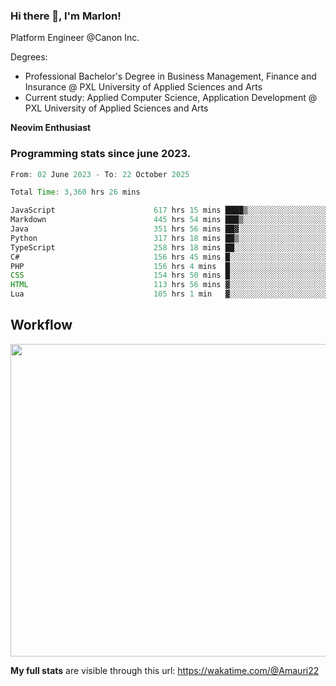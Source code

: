 
### Hi there 👋, I'm Marlon!

Platform Engineer @Canon Inc.

Degrees: 
- Professional Bachelor's Degree in Business Management, Finance and Insurance @ PXL University of Applied Sciences and Arts
- Current study: Applied Computer Science, Application Development @ PXL University of Applied Sciences and Arts

**Neovim Enthusiast**

### Programming stats since june 2023.
<!--START_SECTION:waka-->

```java
From: 02 June 2023 - To: 22 October 2025

Total Time: 3,360 hrs 26 mins

JavaScript                      617 hrs 15 mins ████▒░░░░░░░░░░░░░░░░░░░░   17.98 %
Markdown                        445 hrs 54 mins ███▒░░░░░░░░░░░░░░░░░░░░░   12.99 %
Java                            351 hrs 56 mins ██▓░░░░░░░░░░░░░░░░░░░░░░   10.25 %
Python                          317 hrs 18 mins ██▒░░░░░░░░░░░░░░░░░░░░░░   09.24 %
TypeScript                      258 hrs 18 mins ██░░░░░░░░░░░░░░░░░░░░░░░   07.52 %
C#                              156 hrs 45 mins █░░░░░░░░░░░░░░░░░░░░░░░░   04.57 %
PHP                             156 hrs 4 mins  █░░░░░░░░░░░░░░░░░░░░░░░░   04.55 %
CSS                             154 hrs 50 mins █░░░░░░░░░░░░░░░░░░░░░░░░   04.51 %
HTML                            113 hrs 56 mins ▓░░░░░░░░░░░░░░░░░░░░░░░░   03.32 %
Lua                             105 hrs 1 min   ▓░░░░░░░░░░░░░░░░░░░░░░░░   03.06 %
```

<!--END_SECTION:waka-->

## Workflow
<a href="https://wakatime.com"><img width="750" height="500" src="https://wakatime.com/share/@Amauri22/c9755ad7-b574-44e4-a9ee-ddb3582724ea.png" /></a>

**My full stats** are visible through this url: https://wakatime.com/@Amauri22
